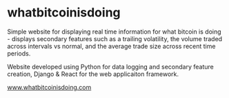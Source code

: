 # whatbitcoinisdoing
Simple website for displaying real time information for what bitcoin is doing - displays secondary features such as a trailing volatility, the volume traded across intervals vs normal, and the average trade size across recent time periods.  

Website developed using Python for data logging and secondary feature creation, Django & React for the web applicaiton framework.

www.whatbitcoinisdoing.com
